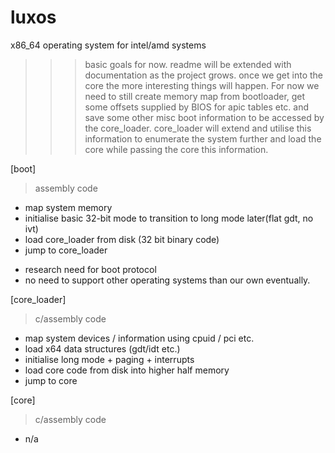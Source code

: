 # luxos
x86_64 operating system for intel/amd systems

>>> basic goals for now. readme will be extended with documentation as the project grows.
>>> once we get into the core the more interesting things will happen. For now
>>> we need to still create memory map from bootloader, get some offsets supplied by BIOS for apic tables etc.
>>> and save some other misc boot information to be accessed by the core_loader.
>>> core_loader will extend and utilise this information to enumerate the system further
>>> and load the core while passing the core this information.

[boot]
> assembly code
  - map system memory
  - initialise basic 32-bit mode to transition to long mode later(flat gdt, no ivt)
  - load core_loader from disk (32 bit binary code)
  - jump to core_loader
  * research need for boot protocol
  * no need to support other operating systems than our own eventually.

[core_loader]
> c/assembly code
  - map system devices / information using cpuid / pci etc.
  - load x64 data structures (gdt/idt etc.)
  - initialise long mode + paging + interrupts
  - load core code from disk into higher half memory
  - jump to core
  
[core]
> c/assembly code
  - n/a
